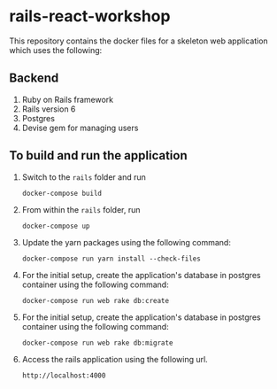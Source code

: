 # rails-react-workshop

This repository contains the docker files for a skeleton web application
which uses the following:

## Backend
1. Ruby on Rails framework
1. Rails version 6
1. Postgres
1. Devise gem for managing users

## To build and run the application
1. Switch to the `rails` folder and run 
   
   `docker-compose build`

1. From within the `rails` folder, run 
   
   `docker-compose up`

1. Update the yarn packages using the following command:

   `docker-compose run yarn install --check-files`
   
1. For the initial setup, create the application's database in postgres container using the following command:

   `docker-compose run web rake db:create`
   
1. For the initial setup, create the application's database in postgres container using the following command:

   `docker-compose run web rake db:migrate`

1. Access the rails application using the following url.

   `http://localhost:4000`
